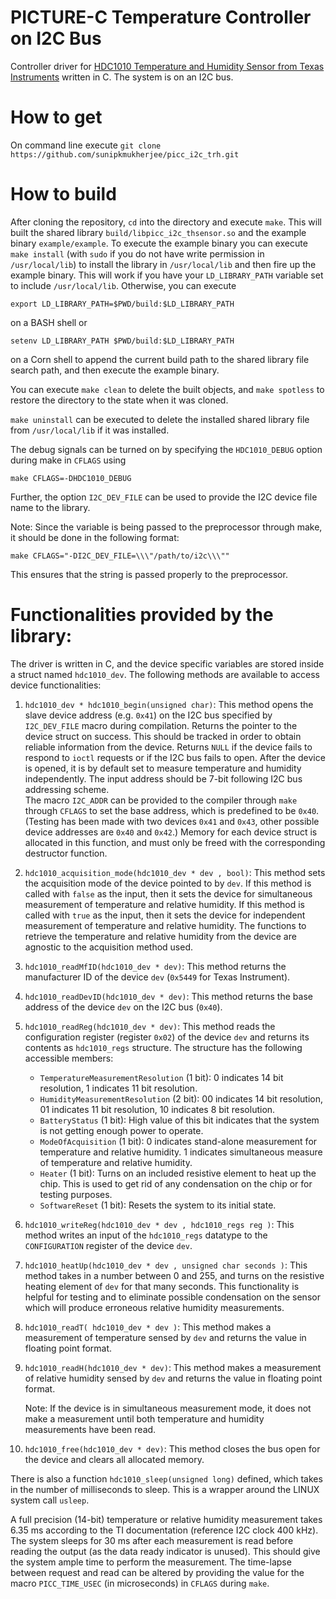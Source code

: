 # PICTURE-C Temperature Controller on I2C Bus

Controller driver for [HDC1010 Temperature and Humidity Sensor from Texas Instruments](http://www.ti.com/product/HDC1010) written in C.
The system is on an I2C bus.

#

# How to get

On command line execute `git clone https://github.com/sunipkmukherjee/picc_i2c_trh.git`

# How to build

After cloning the repository, `cd` into the directory and execute `make`.
This will built the shared library `build/libpicc_i2c_thsensor.so` and the example binary `example/example`. To execute the example binary you can execute `make install` (with `sudo` if you do not have write permission in `/usr/local/lib`) to install the library in `/usr/local/lib` and then fire up the example binary. This will work if you have your `LD_LIBRARY_PATH` variable set to include `/usr/local/lib`. Otherwise, you can execute 
```
export LD_LIBRARY_PATH=$PWD/build:$LD_LIBRARY_PATH
``` 
on a BASH shell or 
```
setenv LD_LIBRARY_PATH $PWD/build:$LD_LIBRARY_PATH
```
on a Corn shell to append the current build path to the shared library file search path, and then execute the example binary.

You can execute `make clean` to delete the built objects, and `make spotless` to restore the directory to the state when it was cloned.

`make uninstall` can be executed to delete the installed shared library file from `/usr/local/lib` if it was installed.

The debug signals can be turned on by specifying the `HDC1010_DEBUG` option during make in `CFLAGS` using 
```
make CFLAGS=-DHDC1010_DEBUG
```

Further, the option `I2C_DEV_FILE` can be used to provide the I2C device file name to the library.

Note: Since the variable is being passed to the preprocessor through make, it should be done in the following format:
```
make CFLAGS="-DI2C_DEV_FILE=\\\"/path/to/i2c\\\""
```
This ensures that the string is passed properly to the preprocessor.


# Functionalities provided by the library:

The driver is written in C, and the device specific variables are stored inside a struct named `hdc1010_dev`. The following methods are available to access device functionalities:
  
1. `hdc1010_dev * hdc1010_begin(unsigned char)`:
   This method opens the slave device address (e.g. `0x41`) on the I2C bus specified by `I2C_DEV_FILE` macro during compilation. Returns the pointer to the device struct on success. This should be tracked in order to obtain reliable information from the device. Returns `NULL` if the device fails to respond to `ioctl` requests or if the I2C bus fails to open. After the device is opened, it is by default set to measure temperature and humidity independently. The input address should be 7-bit following I2C bus addressing scheme.  
   The macro `I2C_ADDR` can be provided to the compiler through `make` through `CFLAGS` to set the base address, which is predefined to be `0x40`. (Testing has been made with two devices `0x41` and `0x43`, other possible device addresses are `0x40` and `0x42`.)
   Memory for each device struct is allocated in this function, and must only be freed with the corresponding destructor function.
  
2. `hdc1010_acquisition_mode(hdc1010_dev * dev , bool)`:
   This method sets the acquisition mode of the device pointed to by `dev`. If this method is called with `false` as the input, then it sets the device for simultaneous measurement of temperature and relative humidity. If this method is called with `true` as the input, then it sets the device for independent measurement of temperature and relative humidity. The functions to retrieve the temperature and relative humidity from the device are agnostic to the acquisition method used.
   
3. `hdc1010_readMfID(hdc1010_dev * dev)`:
   This method returns the manufacturer ID of the device `dev` (`0x5449` for Texas Instrument).
   
4. `hdc1010_readDevID(hdc1010_dev * dev)`:
   This method returns the base address of the device `dev` on the I2C bus (`0x40`).
   
5. `hdc1010_readReg(hdc1010_dev * dev)`:
   This method reads the configuration register (register `0x02`) of the device `dev` and returns its contents as `hdc1010_regs` structure. The structure has the following accessible members:
      * `TemperatureMeasurementResolution` (1 bit):
         0 indicates 14 bit resolution, 1 indicates 11 bit resolution.
      * `HumidityMeasurementResolution` (2 bit):
         00 indicates 14 bit resolution, 01 indicates 11 bit resolution, 10 indicates 8 bit resolution.
      * `BatteryStatus` (1 bit):
         High value of this bit indicates that the system is not getting enough power to operate.
      * `ModeOfAcquisition` (1 bit):
         0 indicates stand-alone measurement for temperature and relative humidity. 1 indicates simultaneous measure of temperature and relative humidity.
      * `Heater` (1 bit):
         Turns on an included resistive element to heat up the chip. This is used to get rid of any condensation on the chip or for testing purposes.
      * `SoftwareReset` (1 bit):
         Resets the system to its initial state.

6. `hdc1010_writeReg(hdc1010_dev * dev , hdc1010_regs reg )`:
   This method writes an input of the `hdc1010_regs` datatype to the `CONFIGURATION` register of the device `dev`.
   
7. `hdc1010_heatUp(hdc1010_dev * dev , unsigned char seconds )`:
   This method takes in a number between 0 and 255, and turns on the resistive heating element of `dev` for that many seconds.
   This functionality is helpful for testing and to eliminate possible condensation on the sensor which will produce erroneous relative humidity measurements.
   
8. `hdc1010_readT( hdc1010_dev * dev )`:
   This method makes a measurement of temperature sensed by `dev` and returns the value in floating point format.
   
9. `hdc1010_readH(hdc1010_dev * dev)`:
   This method makes a measurement of relative humidity sensed by `dev` and returns the value in floating point format.
   
   Note: If the device is in simultaneous measurement mode, it does not make a measurement until both temperature and humidity measurements have been read. 

10. `hdc1010_free(hdc1010_dev * dev)`:
  This method closes the bus open for the device and clears all allocated memory.
   
   
There is also a function `hdc1010_sleep(unsigned long)` defined, which takes in the number of milliseconds to sleep. This is a wrapper around the LINUX system call `usleep`.

A full precision (14-bit) temperature or relative humidity measurement takes 6.35 ms according to the TI documentation (reference I2C clock 400 kHz). The system sleeps for 30 ms after each measurement is read before reading the output (as the data ready indicator is unused). This should give the system ample time to perform the measurement. The time-lapse between request and read can be altered by providing the value for the macro `PICC_TIME_USEC` (in microseconds) in `CFLAGS` during `make`.
